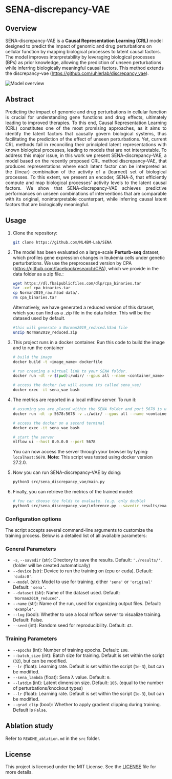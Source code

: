 
# SENA-discrepancy-VAE

## Overview

SENA-discrepancy-VAE is a **Causal Representation Learning (CRL)** model designed to predict the impact of genomic and drug perturbations on cellular function by mapping biological processes to latent causal factors. The model improves interpretability by leveraging biological processes (BPs) as prior knowledge, allowing the prediction of unseen perturbations while inferring biologically meaningful causal factors. This method extends the discrepancy-vae (https://github.com/uhlerlab/discrepancy_vae).


<img src="imgs/model_overview.png" alt="Model overview" style="max-width:100%;">

## Abstract 

<div style="text-align: justify;">
Predicting the impact of genomic and drug perturbations in cellular function is
crucial for understanding gene functions and drug effects, ultimately leading to
improved therapies. To this end, Causal Representation Learning (CRL) constitutes
one of the most promising approaches, as it aims to identify the latent factors
that causally govern biological systems, thus facilitating the prediction of the
effect of unseen perturbations. Yet, current CRL methods fail in reconciling
their principled latent representations with known biological processes, leading
to models that are not interpretable. To address this major issue, in this work
we present SENA-discrepancy-VAE, a model based on the recently proposed
CRL method discrepancy-VAE, that produces representations where each latent
factor can be interpreted as the (linear) combination of the activity of a (learned)
set of biological processes. To this extent, we present an encoder, SENA-δ, that
efficiently compute and map biological processes’ activity levels to the latent causal
factors. We show that SENA-discrepancy-VAE achieves predictive performances
on unseen combinations of interventions that are comparable with its original, noninterpretable 
counterpart, while inferring causal latent factors that are biologically meaningful.
</div>


## Usage

1. Clone the repository:
    ```bash
    git clone https://github.com/ML4BM-Lab/SENA
    ```

2. The model has been evaluated on a large-scale **Perturb-seq** dataset, 
which profiles gene expression changes in leukemia cells under genetic perturbations.
We use the preprocessed version by CPA (https://github.com/facebookresearch/CPA), which 
we provide in the data folder as a zip file.:

    ```bash
    wget https://dl.fbaipublicfiles.com/dlp/cpa_binaries.tar
    tar -xvf cpa_binaries.tar
    cp Norman2019_raw.h5ad data/.
    rm cpa_binaries.tar
    ```

    Alternatively, we have generated a reduced version of this dataset, which you can find as a .zip file in the data folder.
    This will be the datased used by default.

    ```bash
    #this will generate a Norman2019_reduced.h5ad file
    unzip Norman2019_reduced.zip
    ```

3. This project runs in a docker container. Run this code to build the image and to run the container

    ```bash
    # build the image
    docker build -t <image_name> dockerfile

    # run creating a virtual link to your SENA folder.
    docker run -dt -v $(pwd):/wdir/ --gpus all --name <container_name> <image_name>

    # access the docker (we will assume its called sena_vae)
    docker exec -it sena_vae bash
    ```

4. The metrics are reported in a local mlflow server. To run it: 

    ```bash
    # assuming you are placed within the SENA folder and port 5678 is unused
    docker run -dt -p 5678:5678 -v .:/wdir/ --gpus all --name <container_name> <image_name>

    # access the docker on a second terminal
    docker exec -it sena_vae bash

    # start the server
    mlflow ui --host 0.0.0.0 --port 5678

    ```

    You can now access the server through your browser by typing: ```localhost:5678```. 
    **Note:** This script was tested using docker version 27.2.0.

5. Now you can run SENA-discrepancy-VAE by doing: 

    ```bash
    python3 src/sena_discrepancy_vae/main.py
    ```

6. Finally, you can retrieve the metrics of the trained model:

    ```bash
    # You can choose the folds to evaluate. (e.g. only double)
    python3 src/sena_discrepancy_vae/inference.py --savedir results/example --evaluation train test double
    ```


### Configuration options

The script accepts several command-line arguments to customize the training process. Below is a detailed list of all available parameters:

### General Parameters

- `-s`, `--savedir` (str): Directory to save the results. Default: `'./results/'`. (folder will be created automatically)
- `--device` (str): Device to run the training on (cpu or cuda). Default: `'cuda:0'`.
- `--model` (str): Model to use for training, either `'sena'` or `'original'`  Default: `'sena'`.
-  `--dataset` (str): Name of the dataset used. Default: `'Norman2019_reduced'`.
- `--name` (str): Name of the run, used for organizing output files. Default: `'example'`.
- `--log` (bool): Whether to use a local mlflow server to visualize training. Default: False.
- `--seed` (int): Random seed for reproducibility. Default: `42`.

### Training Parameters

- `--epochs` (int): Number of training epochs. Default: `100`.
- `--batch_size` (int): Batch size for training. Default is set within the script (`32`), but can be modified.
- `--lr` (float): Learning rate. Default is set within the script (`1e-3`), but can be modified.
- `--sena_lambda` (float): Sena λ value. Default: `0`.
- `--latdim` (int): Latent dimension size. Default: `105`. (equal to the number of perturbations/knockout types)
- `--lr` (float): Learning rate. Default is set within the script (`1e-3`), but can be modified.
- `--grad_clip` (bool): Whether to apply gradient clipping during training. Default is `False`.


## Ablation study

Refer to `README_ablation.md` in the `src` folder.

## License

This project is licensed under the MIT License. See the [LICENSE](LICENSE) file for more details.
